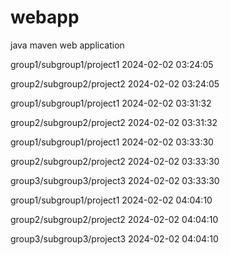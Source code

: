 # webapp

java maven web application


group1/subgroup1/project1 2024-02-02 03:24:05

group2/subgroup2/project2 2024-02-02 03:24:05

group1/subgroup1/project1 2024-02-02 03:31:32

group2/subgroup2/project2 2024-02-02 03:31:32

group1/subgroup1/project1 2024-02-02 03:33:30

group2/subgroup2/project2 2024-02-02 03:33:30

group3/subgroup3/project3 2024-02-02 03:33:30

group1/subgroup1/project1 2024-02-02 04:04:10

group2/subgroup2/project2 2024-02-02 04:04:10

group3/subgroup3/project3 2024-02-02 04:04:10

